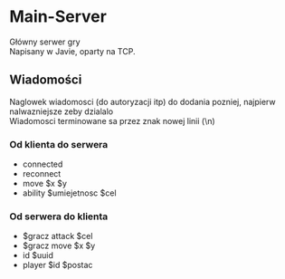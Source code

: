 # Main-Server
Główny serwer gry  
Napisany w Javie, oparty na TCP.


## Wiadomości
Naglowek wiadomosci (do autoryzacji itp) do dodania pozniej, najpierw nalwazniejsze zeby dzialalo  
Wiadomosci terminowane sa przez znak nowej linii (\n)
### Od klienta do serwera
* connected
* reconnect
* move $x $y
* ability $umiejetnosc $cel

### Od serwera do klienta
* $gracz attack $cel
* $gracz move $x $y
* id $uuid
* player $id $postac
